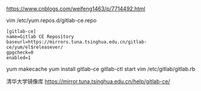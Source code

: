https://www.cnblogs.com/weifeng1463/p/7714492.html


vim /etc/yum.repos.d/gitlab-ce.repo
```
[gitlab-ce]
name=Gitlab CE Repository
baseurl=https://mirrors.tuna.tsinghua.edu.cn/gitlab-ce/yum/el$releasever/
gpgcheck=0
enabled=1
```
yum makecache
yum install gitlab-ce
gitlab-ctl start 
vim /etc/gitlab/gitlab.rb  

清华大学镜像库
https://mirror.tuna.tsinghua.edu.cn/help/gitlab-ce/
